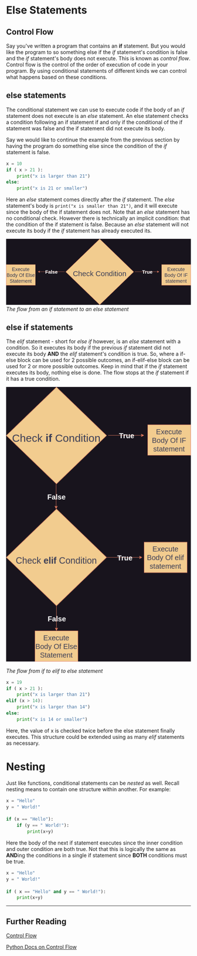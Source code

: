# Else Statements

## Control Flow
Say you've written a program that contains an **if** statement. But you would like the program to so something else if the *if* statement's condition is false and the *if* statement's body does not execute. This is known as *control flow*. Control flow is the control of the order of execution of code in your program. By using conditional statements of different kinds we can control what happens based on these conditions. 

## else statements
The conditional statement we can use to execute code if the body of an *if* statement does not execute is an *else* statement. An else statement checks a condition following an if statement if and only if the conditional of the if statement was false and the if statement did not execute its body. 

Say we would like to continue the example from the previous section by having the program do something else since the condition of the *if* statement is false.

```Python
x = 10
if ( x > 21 ):
    print("x is larger than 21")
else:
    print("x is 21 or smaller")
```
Here an *else* statement comes directly after the *if* statement. The *else* statement's body is `print("x is smaller than 21")`, and it will execute since the body of the if statement does not. Note that an *else* statement has no conditional check. However there is technically an implicit condition: that the condition of the if statement is false. Because an *else* statement will not execute its body if the *if* statement has already executed its.

![else](./imgs/else.drawio.png)
*The flow from an if statement to an else statement*

## else if statements 
The *elif* statement - short for *else if* however, is an *else* statement with a condition. So it executes its body if the previous *if* statement did not execute its body **AND** the *elif* statement's condition is true. So, where a if-else block can be used for 2 possible outcomes, an if-elif-else block can be used for 2 or more possible outcomes. Keep in mind that if the *if* statement executes its body, nothing else is done. The flow stops at the *if* statement if it has a true condition.

![elif](./imgs/elif.drawio.png)

*The flow from if to elif to else statement*

```Python
x = 19
if ( x > 21 ):
    print("x is larger than 21")
elif (x > 14):
    print("x is larger than 14")
else:
    print("x is 14 or smaller")
```
Here, the value of x is checked twice before the else statement finally executes. This structure could be extended using as many *elif* statements as necessary.

# Nesting

Just like functions, conditional statements can be *nested* as well. Recall nesting means to contain one structure within another. For example:

```Python
x = "Hello"
y = " World!"

if (x == "Hello"):
    if (y == " World!"):
        print(x+y)
```

Here the body of the next if statement executes since the inner condition and outer condition are both true. Not that this is logically the same as **AND**ing the conditions in a single if statement since **BOTH** conditions must be true.
```Python
x = "Hello"
y = " World!"

if ( x == "Hello" and y == " World!"):
    print(x+y)
```

---

## Further Reading 

[Control Flow](https://en.wikipedia.org/wiki/Control_flow)

[Python Docs on Control Flow](https://docs.python.org/3/tutorial/controlflow.html)
